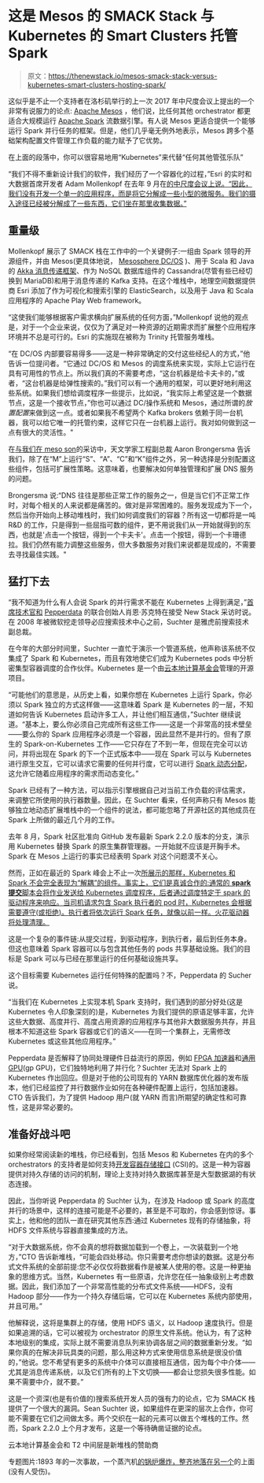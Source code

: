 # 这是 Mesos 的 SMACK Stack 与 Kubernetes 的 Smart Clusters 托管 Spark

> 原文：<https://thenewstack.io/mesos-smack-stack-versus-kubernetes-smart-clusters-hosting-spark/>

这似乎是不止一个支持者在洛杉矶举行的上一次 2017 年中尺度会议上提出的一个非常有说服力的论点: [Apache Mesos](http://mesos.apache.org/) ，他们说，比任何其他 orchestrator 都更适合大规模运行 [Apache Spark](https://spark.apache.org/) 流数据引擎。有人说 Mesos 更适合提供一个能够运行 Spark 并行任务的框架。但是，他们几乎毫无例外地表示，Mesos 跨多个基础架构配置文件管理工作负载的能力赋予了它优势。

在上面的段落中，你可以很容易地用“Kubernetes”来代替“任何其他管弦乐队”

“我们不得不重新设计我们的软件，我们经历了一个容器化的过程，”Esri 的实时和大数据首席开发者 Adam Mollenkopf 在去年 9 月在[的中尺度会议上说。“因此，我们没有开发一个单一的应用程序，而是将它分解成一些小型的微服务。我们的摄入途径已经被分解成了一些东西，它们坐在那里收集数据。”](https://thenewstack.io/architectural-requirements-customers-require-processing-millions-events-per-second/)

## 重量级

Mollenkopf 展示了 SMACK 栈在工作中的一个关键例子:一组由 Spark 领导的开源组件，并由 Mesos(更具体地说， [Mesosphere DC/OS](https://d2iq.com/) )、用于 Scala 和 Java 的 [Akka 消息传递框架](https://akka.io/)、作为 NoSQL 数据库组件的 Cassandra(尽管有些已经切换到 MariaDB)和用于消息传递的 Kafka 支持。在这个堆栈中，地理空间数据提供商 Esri 添加了作为可视化和搜索引擎的 ElasticSearch，以及用于 Java 和 Scala 应用程序的 Apache Play Web framework。

“这使我们能够根据客户需求横向扩展系统的任何方面，”Mollenkopf 说他的观点是，对于一个企业来说，仅仅为了满足对一种资源的近期需求而扩展整个应用程序环境并不总是可行的。Esri 的实施现在被称为 Trinity 托管服务堆栈。

“在 DC/OS 内部要容易得多——这是一种非常确定的交付这些经纪人的方式，”他告诉一位提问者。“它通过 DC/OS 和 Mesos 的调度系统来实现，实际上它运行在具有可用性的节点上。所以我们真的不需要考虑，“这台机器是给卡夫卡的，”或者，“这台机器是给弹性搜索的。”我们可以有一个通用的框架，可以更好地利用这些系统。如果我们想给调度程序一些提示，比如说，“我实际上希望这是一个数据节点，这是一个接收节点，”你也可以通过 DC/操作系统和 Mesos，通过所谓的*放置配置*来做到这一点。或者如果我不希望两个 Kafka brokers 依赖于同一台机器，我可以给它唯一的托管约束，这样它只在一台机器上运行。我对如何做到这一点有很大的灵活性。"

在[与我们在 meso son](https://thenewstack.io/the-smack-stack-on-mesospheres-dcos-gives-retailers-a-path-to-leave-amazon/)的采访中，天文学家工程副总裁 Aaron Brongersma 告诉我们，除了在“M”上运行“S”、“A”、“C”和“K”组件之外，另一种选择是分别配置这些组件，包括可扩展性策略。这意味着，也要解决如何单独管理和扩展 DNS 服务的问题。

Brongersma 说:“DNS 往往是那些正常工作的服务之一，但是当它们不正常工作时，对每个相关的人来说都是痛苦的。做对是非常困难的。服务发现成为下一个，然后当你开始向上移动堆栈时，我们如何调度我们的容器？所有这一切都将是一吨 R&D 的工作，只是得到一些屈指可数的组件，更不用说我们从一开始就得到的东西，也就是'点击一个按钮，得到一个卡夫卡'。点击一个按钮，得到一个卡珊德拉。我们仍然有能力调整这些服务，但大多数服务对我们来说都是现成的，不需要去寻找最佳实践。"

## 猛打下去

“我不知道为什么有人会说 Spark 的并行需求不能在 Kubernetes 上得到满足，”[首席技术官和](https://twitter.com/ssuchter) [Pepperdata](https://www.pepperdata.com/) 的联合创始人肖恩·苏克特在接受 New Stack 采访时说。在 2008 年被微软挖走领导必应搜索技术中心之前，Suchter 是雅虎前搜索技术副总裁。

在今年的大部分时间里，Suchter 一直忙于演示一个管道系统，他声称该系统不仅集成了 Spark 和 Kubernetes，而且有效地使它们成为 Kubernetes pods 中分析密集型容器调度的合作伙伴。Kubernetes 是一个由[云本地计算基金会](https://www.cncf.io/)管理的开源项目。

“可能他们的意思是，从历史上看，如果你想在 Kubernetes 上运行 Spark，你必须以 Spark 独立的方式这样做——这意味着 Spark 是 Kubernetes 的一层，不知道如何告诉 Kubernetes 启动许多工人，并让他们相互通信，”Suchter 继续说道。“基本上，要么你必须自己完成所有这些工作——这是一个非常高的技术壁垒——要么你的 Spark 应用程序必须是一个容器，因此显然不是并行的。但有了原生的 Spark-on-Kubernetes 工作——它只存在了不到一年，但现在完全可以访问，并将出现在 Spark 的下一个正式版本中——现在 Spark 可以与 Kubernetes 进行原生交互，它可以请求它需要的任何并行度，它可以进行 [Spark 动态分配](https://spark.apache.org/docs/1.6.1/configuration.html#dynamic-allocation)，这允许它随着应用程序的需求而动态变化。”

Spark 已经有了一种方法，可以指示引擎根据自己对当前工作负载的评估需求，来调整它所使用的执行器数量。因此，在 Suchter 看来，任何声称只有 Mesos 能够独立地动态扩展堆栈中的一个组件的说法，都可能忽略了开源社区的其他成员在 Spark 上所做的最近几个月的工作。

去年 8 月，Spark 社区批准向 GitHub 发布最新 Spark 2.2.0 版本的分支，演示用 Kubernetes 替换 Spark 的原生集群管理器。一开始就不应该是开胸手术。Spark 在 Mesos 上运行的事实已经表明 Spark 对这个问题漠不关心。

然而，正如在最近的 Spark 峰会上不止一次[所展示的那样，Kubernetes 和 Spark 不会完全表现为“解耦”的组件。事实上，它们是真诚合作的:通常的 **spark 提交**脚本会将作业发送给 Kubernetes 调度程序，后者通过调度特定于 spark 的驱动程序来响应。当司机请求包含 Spark 执行者的 pod 时，Kubernetes 会根据需要遵守(或拒绝)。执行者将依次运行 Spark 任务，就像以前一样。火花驱动器将处理清理。](https://www.youtube.com/watch?v=0xRHONrWwvU&feature=youtu.be)

这是一个复杂的事件链:从提交过程，到驱动程序，到执行者，最后到任务本身。但这也意味着 Spark 容器可以与包含其他任务的 pods 共享基础设施。我们的目标是 Spark 可以与已经在那里运行的任何基础设施共享。

这个目标需要 Kubernetes 运行任何特殊的配置吗？不，Pepperdata 的 Sucher 说。

“当我们在 Kubernetes 上实现本机 Spark 支持时，我们遇到的部分好处(这是 Kubernetes 令人印象深刻的)是，Kubernetes 为我们提供的原语足够丰富，允许这些大数据、高度并行、高度占用资源的应用程序与其他非大数据服务共存，并且根本不知道这些 Spark 容器或它们的语义——在同一个集群上，无需修改 Kubernetes 或这些其他应用程序。”

Pepperdata 是否解释了协同处理硬件日益流行的原因，例如 [FPGA 加速器](http://www.datacenterknowledge.com/archives/2016/11/14/xilinx-unleashes-fpga-accelerator-stack-supporting-caffe-openstack)和[通用 GPU](http://www.datacenterknowledge.com/archives/2016/11/11/nvidia-become-data-center-accelerator-company)(gp GPU)，它们独特地利用了并行化？Suchter 无法对 Spark 上的 Kubernetes 作出回应。但是对于他的公司现有的 YARN 数据库优化器的发布版本，他们已经监控了并行数据作业如何在各种硬件配置上运行，包括加速器。CTO 告诉我们，为了提供 Hadoop 用户(就 YARN 而言)所期望的确定性和可靠性，这是非常必要的。

## 准备好战斗吧

如果你经常阅读新的堆栈，你已经看到，包括 Mesos 和 Kubernetes 在内的多个 orchestrators 的支持者是如何支持[开发容器存储接口](https://thenewstack.io/containerization-leaders-explore-possible-data-storage-interface-initiative/) (CSI)的。这是一种为容器提供对持久存储的访问的机制，理论上支持对持久数据库甚至是大型数据湖的有状态连接。

因此，当你听说 Pepperdata 的 Suchter 认为，在涉及 Hadoop 或 Spark 的高度并行的场景中，这样的连接可能是不必要的，甚至是不可取的，你会感到惊讶。事实上，他和他的团队一直在研究其他东西:通过 Kubernetes 现有的存储抽象，将 HDFS 文件系统与容器直接集成的方法。

“对于大数据系统，你不会真的想将数据加载到一个卷上，一次装载到一个地方，”CTO 告诉新堆栈，“可能会四处移动。你只需要考虑你想读的数据。这是分布式文件系统的全部前提:您不必仅仅将数据看作是被某人使用的卷。这是一种更抽象的思维方式。当然，Kubernetes 有一些原语，允许您在任一抽象级别上考虑数据。因此，我们添加了一个非常高性能的分布式文件系统——HDFS，没有 Hadoop 部分——作为一个持久存储后端，它可以在 Kubernetes 系统内部使用，并且可用。”

他解释说，这将是集群上的存储，使用 HDFS 语义，以 Hadoop 速度执行。但是如果追溯的话，它可以被视为 orchestrator 的原生文件系统。他认为，有了这种本地级别的集成，实际上就不需要消息队列来协调各层之间的数据重新分发。“如果你真的在解决非玩具类的问题，那么用这种方式来使用信息系统是很没价值的，”他说。您不希望有更多的系统中介体可以直接相互通信，因为每个中介体——尤其是消息传递系统，以及它们所有的上下文切换——都会让您损失很多性能。如果不需要中介，就不要。”

这是一个资深(也是有价值的)搜索系统开发人员的强有力的论点，它为 SMACK 栈提供了一个很大的漏洞。Sean Suchter 说，如果组件在更深的层次上合作，你可能不需要在它们之间做太多。两个交织在一起的元素可以做五个堆栈的工作。然而，Spark 2.2.0 上个月才发布，这是一个等待确凿证据的论点。

云本地计算基金会和 T2 中间层是新堆栈的赞助商

专题图片:1893 年的一次事故，一个蒸汽机[的锅炉爆炸，整齐地落在另一个](https://commons.wikimedia.org/wiki/File:Locomotive_engineering_-_a_practical_journal_of_railway_motive_power_and_rolling_stock_(1897)_(14761379935).jpg)的上面(没有人受伤)。

<svg xmlns:xlink="http://www.w3.org/1999/xlink" viewBox="0 0 68 31" version="1.1"><title>Group</title> <desc>Created with Sketch.</desc></svg>